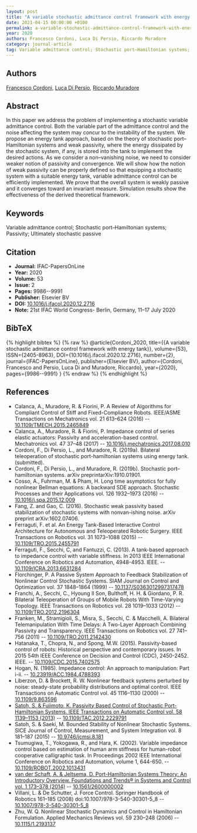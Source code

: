 ```yaml
---
layout: post
title: "A variable stochastic admittance control framework with energy tank"
date: 2021-04-15 00:00:00 +0100
permalink: a-variable-stochastic-admittance-control-framework-with-energy-tank
year: 2020
authors: Francesco Cordoni, Luca Di Persio, Riccardo Muradore
category: journal-article
tag: Variable admittance control; Stochastic port–Hamiltonian systems; Passivity; Ultimately stochastic passive
---
```

 
## Authors
[Francesco Cordoni](authors/francesco-giuseppe-cordoni), [Luca Di Persio](authors/luca-di-persio), [Riccardo Muradore](authors/riccardo-muradore)
 
## Abstract
In this paper we address the problem of implementing a stochastic variable admittance control. Both the variable part of the admittance control and the noise affecting the system may concur to the instability of the system. We propose an energy tank approach, based on the theory of stochastic port–Hamiltonian systems and weak passivity, where the energy dissipated by the stochastic system, if any, is stored into the tank to implement the desired actions. As we consider a non–vanishing noise, we need to consider weaker notion of passivity and convergence. We will show how the notion of weak passivity can be properly defined so that equipping a stochastic system with a suitable energy tank, variable admittance control can be efficiently implemented. We prove that the overall system is weakly passive and it converges toward an invariant measure. Simulation results show the effectiveness of the derived theoretical framework.
 
## Keywords
Variable admittance control; Stochastic port–Hamiltonian systems; Passivity; Ultimately stochastic passive
 
## Citation
- **Journal:** IFAC-PapersOnLine
- **Year:** 2020
- **Volume:** 53
- **Issue:** 2
- **Pages:** 9986--9991
- **Publisher:** Elsevier BV
- **DOI:** [10.1016/j.ifacol.2020.12.2716](https://doi.org/10.1016/j.ifacol.2020.12.2716)
- **Note:** 21st IFAC World Congress- Berlin, Germany, 11–17 July 2020
 
## BibTeX
{% highlight bibtex %}
{% raw %}
@article{Cordoni_2020,
  title={{A variable stochastic admittance control framework with energy tank}},
  volume={53},
  ISSN={2405-8963},
  DOI={10.1016/j.ifacol.2020.12.2716},
  number={2},
  journal={IFAC-PapersOnLine},
  publisher={Elsevier BV},
  author={Cordoni, Francesco and Persio, Luca Di and Muradore, Riccardo},
  year={2020},
  pages={9986--9991}
}
{% endraw %}
{% endhighlight %}
 
## References
- Calanca, A., Muradore, R. & Fiorini, P. A Review of Algorithms for Compliant Control of Stiff and Fixed-Compliance Robots. IEEE/ASME Transactions on Mechatronics vol. 21 613–624 (2016) -- [10.1109/TMECH.2015.2465849](https://doi.org/10.1109/TMECH.2015.2465849)
- Calanca, A., Muradore, R. & Fiorini, P. Impedance control of series elastic actuators: Passivity and acceleration-based control. Mechatronics vol. 47 37–48 (2017) -- [10.1016/j.mechatronics.2017.08.010](https://doi.org/10.1016/j.mechatronics.2017.08.010)
- Cordoni, F., Di Persio, L., and Muradore, R. (2019a). Bilateral teleoperation of stochastic port-hamiltonian systems using energy tank. (submitted).
- Cordoni, F., Di Persio, L., and Muradore, R. (2019b). Stochastic port–hamiltonian systems. arXiv preprintarXiv:1910.01901.
- Cosso, A., Fuhrman, M. & Pham, H. Long time asymptotics for fully nonlinear Bellman equations: A backward SDE approach. Stochastic Processes and their Applications vol. 126 1932–1973 (2016) -- [10.1016/j.spa.2015.12.009](https://doi.org/10.1016/j.spa.2015.12.009)
- Fang, Z. and Gao, C. (2016). Stochastic weak passivity based stabilization of stochastic systems with nonvan-ishing noise. arXiv preprint arXiv:1602.07406.
- Ferraguti, F. et al. An Energy Tank-Based Interactive Control Architecture for Autonomous and Teleoperated Robotic Surgery. IEEE Transactions on Robotics vol. 31 1073–1088 (2015) -- [10.1109/TRO.2015.2455791](https://doi.org/10.1109/TRO.2015.2455791)
- Ferraguti, F., Secchi, C, and Fantuzzi, C. (2013). A tank-based approach to impedance control with variable stiffness. In 2013 IEEE International Conference on Robotics and Automation, 4948-4953. IEEE. -- [10.1109/ICRA.2013.6631284](https://doi.org/10.1109/ICRA.2013.6631284)
- Florchinger, P. A Passive System Approach to Feedback Stabilization of Nonlinear Control Stochastic Systems. SIAM Journal on Control and Optimization vol. 37 1848–1864 (1999) -- [10.1137/S0363012997317478](https://doi.org/10.1137/S0363012997317478)
- Franchi, A., Secchi, C., Hyoung Il Son, Bulthoff, H. H. & Giordano, P. R. Bilateral Teleoperation of Groups of Mobile Robots With Time-Varying Topology. IEEE Transactions on Robotics vol. 28 1019–1033 (2012) -- [10.1109/TRO.2012.2196304](https://doi.org/10.1109/TRO.2012.2196304)
- Franken, M., Stramigioli, S., Misra, S., Secchi, C. & Macchelli, A. Bilateral Telemanipulation With Time Delays: A Two-Layer Approach Combining Passivity and Transparency. IEEE Transactions on Robotics vol. 27 741–756 (2011) -- [10.1109/TRO.2011.2142430](https://doi.org/10.1109/TRO.2011.2142430)
- Hatanaka, T., Chopra, N., and Spong, M.W. (2015). Passivity-based control of robots: Historical perspective and contemporary issues. In 2015 54th IEEE Conference on Decision and Control (CDC), 2450-2452. IEEE. -- [10.1109/CDC.2015.7402575](https://doi.org/10.1109/CDC.2015.7402575)
- Hogan, N. (1985). Impedance control: An approach to manipulation: Part i-ii. -- [10.23919/ACC.1984.4788393](https://doi.org/10.23919/ACC.1984.4788393)
- Liberzon, D. & Brockett, R. W. Nonlinear feedback systems perturbed by noise: steady-state probability distributions and optimal control. IEEE Transactions on Automatic Control vol. 45 1116–1130 (2000) -- [10.1109/9.863596](https://doi.org/10.1109/9.863596)
- [Satoh, S. & Fujimoto, K. Passivity Based Control of Stochastic Port-Hamiltonian Systems. IEEE Transactions on Automatic Control vol. 58 1139–1153 (2013)](passivity-based-control-of-stochastic-port-hamiltonian-systems) -- [10.1109/TAC.2012.2229791](https://doi.org/10.1109/TAC.2012.2229791)
- Satoh, S. & Saeki, M. Bounded Stability of Nonlinear Stochastic Systems. SICE Journal of Control, Measurement, and System Integration vol. 8 181–187 (2015) -- [10.9746/jcmsi.8.181](https://doi.org/10.9746/jcmsi.8.181)
- Tsumugiwa, T., Yokogawa, R., and Hara, K. (2002). Variable impedance control based on estimation of human arm stiffness for human-robot cooperative calligraphic task. In Proceedings 2002 IEEE International Conference on Robotics and Automation, volume 1, 644-650. -- [10.1109/ROBOT.2002.1013431](https://doi.org/10.1109/ROBOT.2002.1013431)
- [van der Schaft, A. & Jeltsema, D. Port-Hamiltonian Systems Theory: An Introductory Overview. Foundations and Trends® in Systems and Control vol. 1 173–378 (2014)](port-hamiltonian-systems-theory-an-introductory-overview-journal) -- [10.1561/2600000002](https://doi.org/10.1561/2600000002)
- Villani, L. & De Schutter, J. Force Control. Springer Handbook of Robotics 161–185 (2008) doi:10.1007/978-3-540-30301-5_8 -- [10.1007/978-3-540-30301-5_8](https://doi.org/10.1007/978-3-540-30301-5_8)
- Zhu, W. Q. Nonlinear Stochastic Dynamics and Control in Hamiltonian Formulation. Applied Mechanics Reviews vol. 59 230–248 (2006) -- [10.1115/1.2193137](https://doi.org/10.1115/1.2193137)

